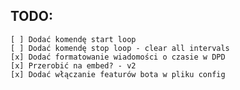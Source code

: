 ## TODO:

    [ ] Dodać komendę start loop
    [ ] Dodać komendę stop loop - clear all intervals
    [x] Dodać formatowanie wiadomości o czasie w DPD
    [x] Przerobić na embed? - v2
    [x] Dodać włączanie featurów bota w pliku config
